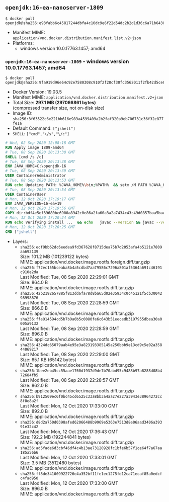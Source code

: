 ## `openjdk:16-ea-nanoserver-1809`

```console
$ docker pull openjdk@sha256:e93fabb6c45817244dbfa4c10dc9e6f22d54dc2b2d1d36c6a71b64308cc1871a
```

-	Manifest MIME: `application/vnd.docker.distribution.manifest.list.v2+json`
-	Platforms:
	-	windows version 10.0.17763.1457; amd64

### `openjdk:16-ea-nanoserver-1809` - windows version 10.0.17763.1457; amd64

```console
$ docker pull openjdk@sha256:9fa919d96e64c92e7580308c910f2f28cf30fc3562011f2fb42d5ce8047a59ea
```

-	Docker Version: 19.03.5
-	Manifest MIME: `application/vnd.docker.distribution.manifest.v2+json`
-	Total Size: **297.1 MB (297066861 bytes)**  
	(compressed transfer size, not on-disk size)
-	Image ID: `sha256:3f63522c6e221bb616e983a4599409a2b2faf320a9eb706731c36f32e877fe1a`
-	Default Command: `["jshell"]`
-	`SHELL`: `["cmd","\/s","\/c"]`

```dockerfile
# Wed, 02 Sep 2020 12:08:18 GMT
RUN Apply image 1809-amd64
# Tue, 08 Sep 2020 20:13:38 GMT
SHELL [cmd /s /c]
# Tue, 08 Sep 2020 20:13:38 GMT
ENV JAVA_HOME=C:\openjdk-16
# Tue, 08 Sep 2020 20:13:39 GMT
USER ContainerAdministrator
# Tue, 08 Sep 2020 20:13:53 GMT
RUN echo Updating PATH: %JAVA_HOME%\bin;%PATH% 	&& setx /M PATH %JAVA_HOME%\bin;%PATH%
# Tue, 08 Sep 2020 20:13:54 GMT
USER ContainerUser
# Mon, 12 Oct 2020 17:19:17 GMT
ENV JAVA_VERSION=16-ea+19
# Mon, 12 Oct 2020 17:19:56 GMT
COPY dir:bdf4e5ef39680bc6900a8942c0e86a2fa60a3a2a7434c43c49d0857baa5ba447 in C:\openjdk-16 
# Mon, 12 Oct 2020 17:20:24 GMT
RUN echo Verifying install ... 	&& echo   javac --version && javac --version 	&& echo   java --version && java --version
# Mon, 12 Oct 2020 17:20:25 GMT
CMD ["jshell"]
```

-	Layers:
	-	`sha256:ecf9bb62dc6eedea9fd367628f8715dea75b7d2053afa4b5121e7809aa692139`  
		Size: 101.2 MB (101239122 bytes)  
		MIME: application/vnd.docker.image.rootfs.foreign.diff.tar.gzip
	-	`sha256:f72ec155bceaba8b4a5cdbd7aa79586c7296a801af5364a691c46191c910e2da`  
		Last Modified: Tue, 08 Sep 2020 22:29:01 GMT  
		Size: 864.0 B  
		MIME: application/vnd.docker.image.rootfs.diff.tar.gzip
	-	`sha256:42b2192657885f813dd6fa78d8ba65d02e35934c0c45121f5cb3004298998876`  
		Last Modified: Tue, 08 Sep 2020 22:28:59 GMT  
		Size: 866.0 B  
		MIME: application/vnd.docker.image.rootfs.diff.tar.gzip
	-	`sha256:ffe914594cd5b7b9a0b5c0080fe6c643b51eecedb3197955dbea30a0005a9132`  
		Last Modified: Tue, 08 Sep 2020 22:28:59 GMT  
		Size: 896.0 B  
		MIME: application/vnd.docker.image.rootfs.diff.tar.gzip
	-	`sha256:4324dc65079aab4e95e3a823193385145a250bbb9e13cd9c5e02a35844069217`  
		Last Modified: Tue, 08 Sep 2020 22:29:00 GMT  
		Size: 65.1 KB (65142 bytes)  
		MIME: application/vnd.docker.image.rootfs.diff.tar.gzip
	-	`sha256:1bee2eb45cc55aae1760d1937d9de7b70abd95c9488b97a8288d08b472684fb5`  
		Last Modified: Tue, 08 Sep 2020 22:28:57 GMT  
		Size: 862.0 B  
		MIME: application/vnd.docker.image.rootfs.diff.tar.gzip
	-	`sha256:b912509ec6f0bc45cd6525c33a8bb3a4aa27e227a3943e38964272cc8f0e8a2f`  
		Last Modified: Mon, 12 Oct 2020 17:33:00 GMT  
		Size: 892.0 B  
		MIME: application/vnd.docker.image.rootfs.diff.tar.gzip
	-	`sha256:d8d2a750d0398afed62066488b9969e5363e7513d8e06aad3406a39391e32c42`  
		Last Modified: Mon, 12 Oct 2020 17:36:43 GMT  
		Size: 192.2 MB (192244841 bytes)  
		MIME: application/vnd.docker.image.rootfs.diff.tar.gzip
	-	`sha256:ad5fade6d3cbf46df4c4b13ae73120928fc1bfe6b57f1ce64f7a67aa185a56b6`  
		Last Modified: Mon, 12 Oct 2020 17:33:01 GMT  
		Size: 3.5 MB (3512480 bytes)  
		MIME: application/vnd.docker.image.rootfs.diff.tar.gzip
	-	`sha256:ff8de341009922726e4a352bf11fe1ec1275fd12ca71ecaf85a0edcfc4fad950`  
		Last Modified: Mon, 12 Oct 2020 17:33:00 GMT  
		Size: 896.0 B  
		MIME: application/vnd.docker.image.rootfs.diff.tar.gzip
